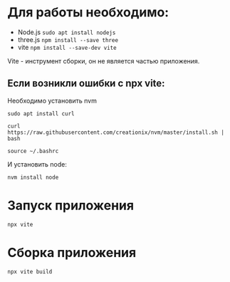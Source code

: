 # Для работы необходимо:

- Node.js ```sudo apt install nodejs```
- three.js ```npm install --save three```
- vite ```npm install --save-dev vite```

Vite - инструмент сборки, он не является частью приложения.

## Если возникли ошибки с npx vite:
Необходимо установить nvm

```sudo apt install curl```

```curl https://raw.githubusercontent.com/creationix/nvm/master/install.sh | bash```

```source ~/.bashrc```

И установить node:

```nvm install node```

# Запуск приложения

```npx vite```

# Сборка приложения

```npx vite build```
